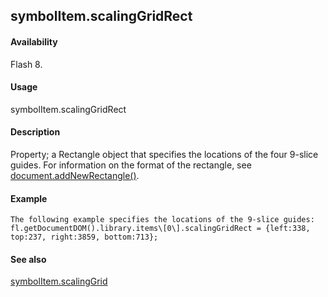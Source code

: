 ## symbolItem.scalingGridRect

#### Availability

Flash 8.

#### Usage

symbolItem.scalingGridRect

#### Description

Property; a Rectangle object that specifies the locations of the four 9-slice guides. For information on the format of the rectangle, see [document.addNewRectangle()](#_bookmark129).

#### Example

```
The following example specifies the locations of the 9-slice guides:
fl.getDocumentDOM().library.items\[0\].scalingGridRect = {left:338, top:237, right:3859, bottom:713};

```
#### See also

[symbolItem.scalingGrid](#_bookmark958)
